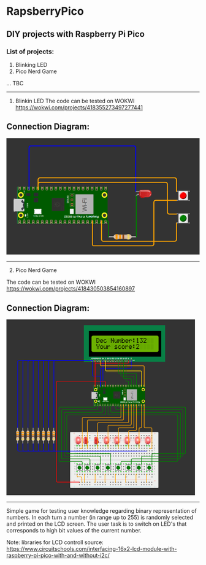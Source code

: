 # RapsberryPico
## DIY projects with Raspberry Pi Pico

### List of projects:

 1. Blinking LED
 2. Pico Nerd Game

... TBC


---
 1. Blinkin LED
The code can be tested on WOKWI https://wokwi.com/projects/418355273497277441

Connection Diagram:
---
 ![schema](img/blinking_led_schema.png)

---

 2. Pico Nerd Game

 The code can be tested on WOKWI https://wokwi.com/projects/418430503854160897

 Connection Diagram: 
 ---
 ![schema](img/nerd_game_schema.png)

---
 Simple game for testing user knowledge regarding binary representation of numbers.
 In each turn a number (in range up to 255) is randomly selected and printed on the LCD screen. 
 The user task is to switch on LED's that corresponds to high bit values of the current number.

 Note: libraries for LCD controll source: https://www.circuitschools.com/interfacing-16x2-lcd-module-with-raspberry-pi-pico-with-and-without-i2c/ 


